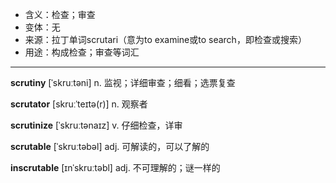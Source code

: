 - <span class="definition">含义：检查；审查</span>
- <span class="definition">变体：无</span>
- <span class="definition">来源：拉丁单词scrutari（意为to examine或to search，即检查或搜索）</span>
- <span class="definition">用途：构成检查；审查等词汇</span>

---

<span class="vocabulary">**scrutiny**</span> [ˈskruːtəni] n. 监视；详细审查；细看；选票复查

<span class="vocabulary">**scrutator**</span> [skruːˈteɪtə(r)] n. 观察者

<span class="vocabulary">**scrutinize**</span> [ˈskruːtənaɪz] v. 仔细检查，详审

<span class="vocabulary">**scrutable**</span> [ˈskruːtəbəl] adj. 可解读的，可以了解的

<span class="vocabulary">**inscrutable**</span> [ɪnˈskruːtəbl] adj. 不可理解的；谜一样的

